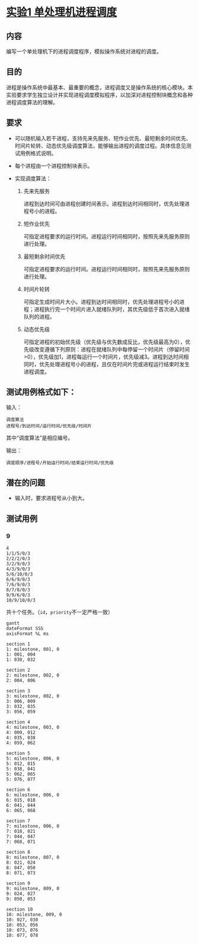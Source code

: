 # [实验1 单处理机进程调度](https://lexue.bit.edu.cn/mod/programming/view.php?id=365470)

## 内容

编写一个单处理机下的进程调度程序，模拟操作系统对进程的调度。

## 目的

进程是操作系统中最基本、最重要的概念，进程调度又是操作系统的核心模块。本实验要求学生独立设计并实现进程调度模拟程序，以加深对进程控制块概念和各种进程调度算法的理解。

## 要求

- 可以随机输入若干进程，支持先来先服务、短作业优先、最短剩余时间优先、时间片轮转、动态优先级调度算法，能够输出进程的调度过程。具体信息见测试用例格式说明。

- 每个进程由一个进程控制块表示。

- 实现调度算法：

  1. 先来先服务

     进程到达时间可由进程创建时间表示。进程到达时间相同时，优先处理进程号小的进程。

  2. 短作业优先

     可指定进程要求的运行时间。进程运行时间相同时，按照先来先服务原则进行处理。

  3. 最短剩余时间优先

     可指定进程要求的运行时间。进程运行时间相同时，按照先来先服务原则进行处理。

  4. 时间片轮转

     可指定生成时间片大小。进程到达时间相同时，优先处理进程号小的进程；进程执行完一个时间片进入就绪队列时，其优先级低于首次进入就绪队列的进程。

  5. 动态优先级

     可指定进程的初始优先级（优先级与优先数成反比，优先级最高为0），优先级改变遵循下列原则：进程在就绪队列中每停留一个时间片（停留时间>0），优先级加1，进程每运行一个时间片，优先级减3。进程到达时间相同时，优先处理进程号小的进程，且仅在时间片完或进程运行结束时发生进程调度。


## 测试用例格式如下：

输入：

```
调度算法
进程号/到达时间/运行时间/优先级/时间片
```

其中“调度算法”是相应编号。


输出：

```
调度顺序/进程号/开始运行时间/结束运行时间/优先级
```

## 潜在的问题

- 输入时，要求进程号从小到大。

## 测试用例

### 9

```
4
1/1/5/0/3
2/2/2/0/3
3/2/9/0/3
4/3/9/0/3
5/6/10/0/3
6/6/9/0/3
7/6/9/0/3
8/7/8/0/3
9/9/6/0/3
10/9/10/0/3
```

共十个任务。（`id`，`priority`不一定严格一致）

```mermaid
gantt
dateFormat SSS
axisFormat %L ms

section 1
1: milestone, 001, 0
1: 001, 004
1: 030, 032

section 2
2: milestone, 002, 0
2: 004, 006

section 3
3: milestone, 002, 0
3: 006, 009
3: 032, 035
3: 056, 059

section 4
4: milestone, 003, 0
4: 009, 012
4: 035, 038
4: 059, 062

section 5
5: milestone, 006, 0
5: 012, 015
5: 038, 041
5: 062, 065
5: 076, 077

section 6
6: milestone, 006, 0
6: 015, 018
6: 041, 044
6: 065, 068

section 7
7: milestone, 006, 0
7: 018, 021
7: 044, 047
7: 068, 071

section 8
8: milestone, 007, 0
8: 021, 024
8: 047, 050
8: 071, 073

section 9
9: milestone, 009, 0
9: 024, 027
9: 050, 053

section 10
10: milestone, 009, 0
10: 027, 030
10: 053, 056
10: 073, 076
10: 077, 078
```
